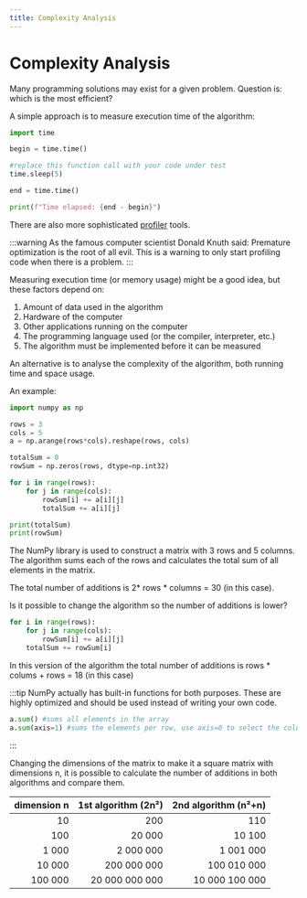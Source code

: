 ```yaml
---
title: Complexity Analysis
---
```


# Complexity Analysis

Many programming solutions may exist for a given problem. Question is: which is the most efficient?

A simple approach is to measure execution time of the algorithm:

```python
import time

begin = time.time()

#replace this function call with your code under test
time.sleep(5)

end = time.time()

print(f"Time elapsed: {end - begin}")
```

There are also more sophisticated [profiler](https://docs.python.org/3/library/profile.html) tools.

:::warning
As the famous computer scientist Donald Knuth said: Premature optimization is the root of all evil. This is a warning to only start profiling code when there is a problem.
:::

Measuring execution time (or memory usage) might be a good idea, but these factors depend on:

1. Amount of data used in the algorithm
1. Hardware of the computer
1. Other applications running on the computer
1. The programming language used (or the compiler, interpreter, etc.)
1. The algorithm must be implemented before it can be measured

An alternative is to analyse the complexity of the algorithm, both running time and space usage.

An example:

```python
import numpy as np

rows = 3
cols = 5
a = np.arange(rows*cols).reshape(rows, cols)

totalSum = 0
rowSum = np.zeros(rows, dtype=np.int32)

for i in range(rows):
    for j in range(cols):
        rowSum[i] += a[i][j]
        totalSum += a[i][j]

print(totalSum)
print(rowSum)
```

The NumPy library is used to construct a matrix with 3 rows and 5 columns. The algorithm sums each of the rows and calculates the total sum of all elements in the matrix.

The total number of additions is 2\* rows \* columns = 30 (in this case).

Is it possible to change the algorithm so the number of additions is lower?

```python
for i in range(rows):
    for j in range(cols):
        rowSum[i] += a[i][j]
    totalSum += rowSum[i]
```

In this version of the algorithm the total number of additions is rows * colums + rows = 18 (in this case)

:::tip
NumPy actually has built-in functions for both purposes. These are highly optimized and should be used instead of writing your own code.

```python
a.sum() #sums all elements in the array
a.sum(axis=1) #sums the elements per row, use axis=0 to select the columns
```

:::

Changing the dimensions of the matrix to make it a square matrix with dimensions n, it is possible to calculate the number of additions in both algorithms and compare them.

| dimension n | 1st algorithm (2n²) | 2nd algorithm (n²+n)  |
| -----: |-----:| -----:|
| 10| 200 |  110 |
| 100| 20 000 |  10 100 |
| 1 000| 2 000 000 |  1 001 000 |
| 10 000| 200 000 000 |  100 010 000 |
| 100 000| 20 000 000 000 |  10 000 100 000 |
